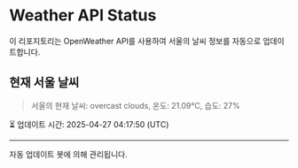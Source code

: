 
# Weather API Status

이 리포지토리는 OpenWeather API를 사용하여 서울의 날씨 정보를 자동으로 업데이트합니다.

## 현재 서울 날씨
> 서울의 현재 날씨: overcast clouds, 온도: 21.09°C, 습도: 27%

⏳ 업데이트 시간: 2025-04-27 04:17:50 (UTC)

---
자동 업데이트 봇에 의해 관리됩니다.
